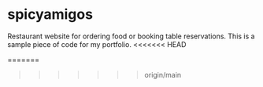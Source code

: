 # spicyamigos
Restaurant website for ordering food or booking table reservations. This is a sample piece of code for my portfolio. 
<<<<<<< HEAD

=======
>>>>>>> origin/main
